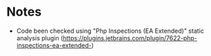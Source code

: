 # Notes
- Code been checked using "Php Inspections (EA Extended)" static analysis plugin (https://plugins.jetbrains.com/plugin/7622-php-inspections-ea-extended-)


